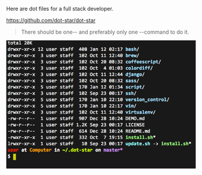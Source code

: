 Here are dot files for a full stack developer.

https://github.com/dot-star/dot-star

> There should be one-- and preferably only one --command to do it.

<img alt="" src="/img/uploads/2014-01/dot-files.png" />